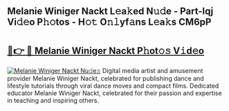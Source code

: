 ## Melanie Winiger Nackt L𝚎a𝚔ed N𝚞𝚍e - Part-Iqj Vi𝚍𝚎o P𝚑𝚘tos - H𝚘𝚝 O𝚗𝚕yf𝚊ns L𝚎a𝚔s CM6pP

# <h2><a href="http://kf24ys.oniu.top/?m=Melanie+Winiger+Nackt">🔗👉 🔴 Melanie Winiger Nackt P𝚑ot𝚘𝚜 V𝚒d𝚎o</a></h2>

[![Melanie Winiger Nackt Nu𝚍e𝚜](https://i.imgur.com/0qMVB7G.gif)](http://kf24ys.oniu.top/?m=Melanie+Winiger+Nackt)
Digital media artist and amusement provider Melanie Winiger Nackt, celebrated for publishing dance and lifestyle tutorials through viral dance moves and compact films. Dedicated educator Melanie Winiger Nackt, celebrated for their passion and expertise in teaching and inspiring others.  
